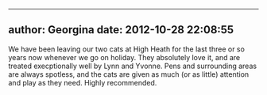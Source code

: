
---
author: Georgina
date: 2012-10-28 22:08:55
---
We have been leaving our two cats at High Heath for the last three or so years now whenever we go on holiday. They absolutely love it, and are treated execptionally well by Lynn and Yvonne. Pens and surrounding areas are always spotless, and the cats are given as much (or as little) attention and play as they need. Highly recommended.

